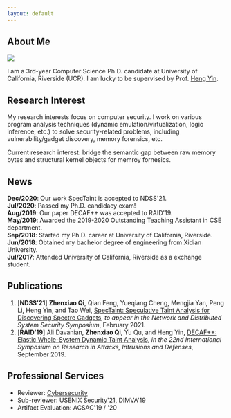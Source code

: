 ```yaml
---
layout: default
---
```


## About Me

<img class="profile-picture" src="portrait1x1.jpg">

I am a 3rd-year Computer Science Ph.D. candidate at University of California, Riverside (UCR). I am lucky to be supervised by Prof. [Heng Yin](https://www.cs.ucr.edu/~heng/).

## Research Interest

My research interests focus on computer security. I work on various program analysis techniques (dynamic emulation/virtualization, logic inference, etc.) to solve security-related problems, including vulnerability/gadget discovery, memory forensics, etc.   


Current research interest: bridge the semantic gap between raw memory bytes and structural kernel objects for memroy fornesics. 

## News

**Dec/2020**:  Our work SpecTaint is accepted to NDSS'21.    
**Jul/2020**:    Passed my Ph.D. candidacy exam!    
**Aug/2019**:  Our paper DECAF++ was accepted to RAID'19.    
**May/2019**:  Awarded the 2019-2020 Outstanding Teaching Assistant in CSE department.    
**Sep/2018**:  Started my Ph.D. career at University of California, Riverside.    
**Jun/2018**:  Obtained my bachelor degree of engineering from Xidian University.    
**Jul/2017**:    Attended University of California, Riverside as a exchange student. 

## Publications

1. [**NDSS'21**] **Zhenxiao Qi**, Qian Feng, Yueqiang Cheng, Mengjia Yan, Peng Li, Heng Yin, and Tao Wei, [SpecTaint: Speculative Taint Analysis for Discovering Spectre Gadgets](https://www.cs.ucr.edu/~heng/pubs/SpecTaint.pdf), *to appear in the Network and Distributed System Security Symposium*, February 2021.
2. [**RAID'19**] Ali Davanian, **Zhenxiao Qi**, Yu Qu, and Heng Yin, [DECAF++: Elastic Whole-System Dynamic Taint Analysis](https://www.cs.ucr.edu/~heng/pubs/DECAF++.pdf), *in the 22nd International Symposium on Research in Attacks, Intrusions and Defenses*, September 2019.

## Professional Services

* Reviewer: [Cybersecurity](https://cybersecurity.springeropen.com/)
* Sub-reviewer: USENIX Security'21, DIMVA'19
* Artifact Evaluation: ACSAC'19 / '20
